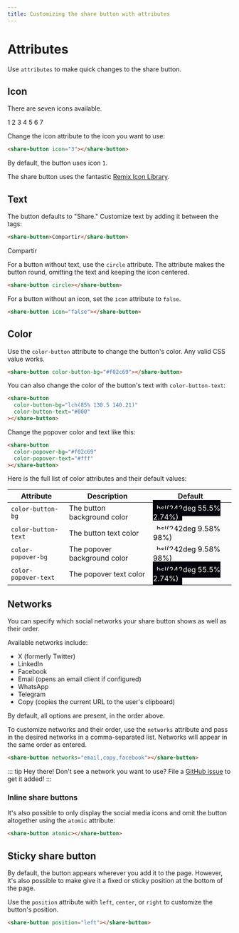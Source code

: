 ```yaml
---
title: Customizing the share button with attributes
---
```


# Attributes

Use `attributes` to make quick changes to the share button.

## Icon

There are seven icons available.

<div class="sb-container">
    <share-button icon="1">1</share-button>
    <share-button icon="2">2</share-button>
    <share-button icon="3">3</share-button>
    <share-button icon="4">4</share-button>
    <share-button icon="5">5</share-button>
    <share-button icon="6">6</share-button>
    <share-button icon="7">7</share-button>
</div>

Change the icon attribute to the icon you want to use:

```html
<share-button icon="3"></share-button>
```

By default, the button uses icon `1`.

The share button uses the fantastic [Remix Icon Library](https://remixicon.com/).

## Text

The button defaults to "Share." Customize text by adding it between the tags:

```html
<share-button>Compartir</share-button>
```

<div class="sb-container">
<share-button>Compartir</share-button>
</div>

For a button without text, use the `circle` attribute. The attribute makes the button round, omitting the text and keeping the icon centered.

```html
<share-button circle></share-button>
```

<div class="sb-container">
<share-button circle></share-button>
</div>

For a button without an icon, set the `icon` attribute to `false`.

```html
<share-button icon="false"></share-button>
```

<div class="sb-container">
<share-button icon="false"></share-button>
</div>

## Color

Use the `color-button` attribute to change the button's color. Any valid CSS value works.

```html
<share-button color-button-bg="#f02c69"></share-button>
```

<div class="sb-container">
    <share-button color-button-bg="#f02c69"></share-button>
</div>

You can also change the color of the button's text with `color-button-text`:

```html
<share-button
  color-button-bg="lch(85% 130.5 140.21)"
  color-button-text="#000"
></share-button>
```

<div class="sb-container">
    <share-button color-button-bg="lch(85% 130.5 140.21)" color-button-text="#000"></share-button>
</div>

Change the popover color and text like this:

```html
<share-button
  color-popover-bg="#f02c69"
  color-popover-text="#fff"
></share-button>
```

<div class="sb-container">
<share-button
  color-popover-bg="#f02c69"
  color-popover-text="#fff"
></share-button>
</div>

Here is the full list of color attributes and their default values:

| Attribute            | Description                  | Default                                                                                                                 |
| -------------------- | ---------------------------- | ----------------------------------------------------------------------------------------------------------------------- |
| `color-button-bg`    | The button background color  | <span style="padding: .5rem; background-color: hsl(242deg 55.5% 2.74%); color: #ffffff;">hsl(242deg 55.5% 2.74%)</span> |
| `color-button-text`  | The button text color        | <span style="padding: .5rem; background-color: hsl(242deg 9.58% 98%); color: #000000;">hsl(242deg 9.58% 98%)</span>     |
| `color-popover-bg`   | The popover background color | <span style="padding: .5rem; background-color: hsl(242deg 9.58% 98%); color: #000000;">hsl(242deg 9.58% 98%)</span>     |
| `color-popover-text` | The popover text color       | <span style="padding: .5rem; background-color: hsl(242deg 55.5% 2.74%); color: #ffffff;">hsl(242deg 55.5% 2.74%)</span> |

## Networks

You can specify which social networks your share button shows as well as their order.

Available networks include:

- X (formerly Twitter)
- LinkedIn
- Facebook
- Email (opens an email client if configured)
- WhatsApp
- Telegram
- Copy (copies the current URL to the user's clipboard)

By default, all options are present, in the order above.

To customize networks and their order, use the `networks` attribute and pass in the desired networks in a comma-separated list. Networks will appear in the same order as entered.

```html
<share-button networks="email,copy,facebook"></share-button>
```

<div class="sb-container">
<share-button networks="email,copy,facebook"></share-button>
</div>

::: tip Hey there!
Don't see a network you want to use? File a [GitHub issue](https://github.com/royalfig/share-button/issues) to get it added!
:::

### Inline share buttons

It's also possible to only display the social media icons and omit the button altogether using the `atomic` attribute:

```html
<share-button atomic></share-button>
```


<div class="sb-container">
<share-button atomic></share-button>
</div>


## Sticky share button

By default, the button appears wherever you add it to the page. However, it's also possible to make give it a fixed or sticky position at the bottom of the page.

Use the `position` attribute with `left`, `center`, or `right` to customize the button's position.

```html
<share-button position="left"></share-button>
```

<share-button position="left"></share-button>

